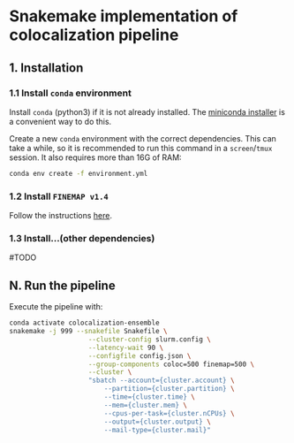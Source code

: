 # Snakemake implementation of colocalization pipeline

## 1. Installation

### 1.1 Install `conda` environment  
Install `conda` (python3) if it is not already installed. The [miniconda installer](https://docs.conda.io/en/latest/miniconda.html) is a convenient way to do this.  

Create a new `conda` environment with the correct dependencies. This can take a while, so it is recommended to run this command in a `screen`/`tmux` session. It also requires more than 16G of RAM:  
```bash
conda env create -f environment.yml
```

### 1.2 Install `FINEMAP v1.4`
Follow the instructions [here](http://www.christianbenner.com/).  

### 1.3 Install...(other dependencies)
#TODO


## N. Run the pipeline

Execute the pipeline with:
```bash
conda activate colocalization-ensemble
snakemake -j 999 --snakefile Snakefile \
					--cluster-config slurm.config \
					--latency-wait 90 \
					--configfile config.json \
					--group-components coloc=500 finemap=500 \
					--cluster \
					"sbatch --account={cluster.account} \
						--partition={cluster.partition} \
						--time={cluster.time} \
						--mem={cluster.mem} \
						--cpus-per-task={cluster.nCPUs} \
						--output={cluster.output} \
						--mail-type={cluster.mail}"
```
